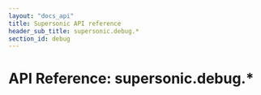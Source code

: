 ```yaml
---
layout: "docs_api"
title: Supersonic API reference
header_sub_title: supersonic.debug.*
section_id: debug
---
```


# API Reference: supersonic.debug.*
